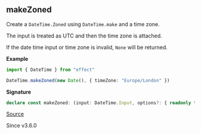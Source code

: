 ## makeZoned

Create a `DateTime.Zoned` using `DateTime.make` and a time zone.

The input is treated as UTC and then the time zone is attached.

If the date time input or time zone is invalid, `None` will be returned.

**Example**

```ts
import { DateTime } from "effect"

DateTime.makeZoned(new Date(), { timeZone: "Europe/London" })
```

**Signature**

```ts
declare const makeZoned: (input: DateTime.Input, options?: { readonly timeZone?: number | string | TimeZone | undefined; readonly adjustForTimeZone?: boolean | undefined; }) => Option.Option<Zoned>
```

[Source](https://github.com/Effect-TS/effect/tree/main/packages/effect/src/DateTime.ts#L365)

Since v3.6.0